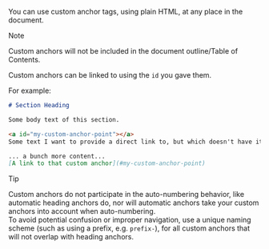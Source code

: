 You can use custom anchor tags, using plain HTML, at any place in the document.

> [!NOTE]
> Custom anchors will not be included in the document outline/Table of Contents.

Custom anchors can be linked to using the `id` you gave them.

For example:

```markdown
# Section Heading

Some body text of this section.

<a id="my-custom-anchor-point"></a>
Some text I want to provide a direct link to, but which doesn't have its own heading.

... a bunch more content...
[A link to that custom anchor](#my-custom-anchor-point)
```

> [!TIP]
> Custom anchors do not participate in the auto-numbering behavior, like automatic heading anchors do, nor will automatic anchors take your custom anchors into account when auto-numbering.\
> To avoid potential confusion or improper navigation, use a unique naming scheme (such as using a prefix, e.g. `prefix-`), for all custom anchors that will not overlap with heading anchors.